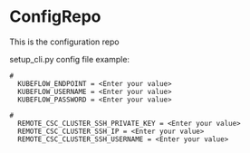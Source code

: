 # ConfigRepo
This is the configuration repo

setup_cli.py config file example:
```plaintext
# 
  KUBEFLOW_ENDPOINT = <Enter your value>
  KUBEFLOW_USERNAME = <Enter your value>
  KUBEFLOW_PASSWORD = <Enter your value>

#
  REMOTE_CSC_CLUSTER_SSH_PRIVATE_KEY = <Enter your value>
  REMOTE_CSC_CLUSTER_SSH_IP = <Enter your value>
  REMOTE_CSC_CLUSTER_SSH_USERNAME = <Enter your value>
```

